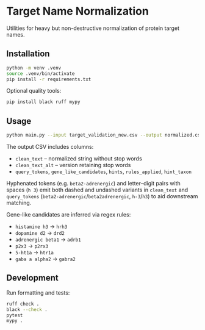 # Target Name Normalization

Utilities for heavy but non-destructive normalization of protein target names.

## Installation

```bash
python -m venv .venv
source .venv/bin/activate
pip install -r requirements.txt
```

Optional quality tools:

```bash
pip install black ruff mypy
```

## Usage

```bash
python main.py --input target_validation_new.csv --output normalized.csv
```

The output CSV includes columns:

- `clean_text` – normalized string without stop words
- `clean_text_alt` – version retaining stop words
- `query_tokens`, `gene_like_candidates`, `hints`, `rules_applied`, `hint_taxon`

Hyphenated tokens (e.g. `beta2-adrenergic`) and letter–digit pairs with spaces
(`h 3`) emit both dashed and undashed variants in `clean_text` and
`query_tokens` (`beta2-adrenergic`/`beta2adrenergic`, `h-3`/`h3`) to aid
downstream matching.

Gene-like candidates are inferred via regex rules:

- `histamine h3` → `hrh3`
- `dopamine d2` → `drd2`
- `adrenergic beta1` → `adrb1`
- `p2x3` → `p2rx3`
- `5-ht1a` → `htr1a`
- `gaba a alpha2` → `gabra2`

## Development

Run formatting and tests:

```bash
ruff check .
black --check .
pytest
mypy .
```
